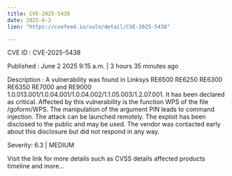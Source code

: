 ```yaml
---
title: CVE-2025-5438
date: 2025-6-2
lien: "https://cvefeed.io/vuln/detail/CVE-2025-5438"

---
```


CVE ID : CVE-2025-5438

Published :  June 2
2025
9:15 a.m. | 3 hours
35 minutes ago

Description : A vulnerability was found in Linksys RE6500
RE6250
RE6300
RE6350
RE7000 and RE9000 1.0.013.001/1.0.04.001/1.0.04.002/1.1.05.003/1.2.07.001. It has been declared as critical. Affected by this vulnerability is the function WPS of the file /goform/WPS. The manipulation of the argument PIN leads to command injection. The attack can be launched remotely. The exploit has been disclosed to the public and may be used. The vendor was contacted early about this disclosure but did not respond in any way.

Severity: 6.3 | MEDIUM

Visit the link for more details
such as CVSS details
affected products
timeline
and more...
